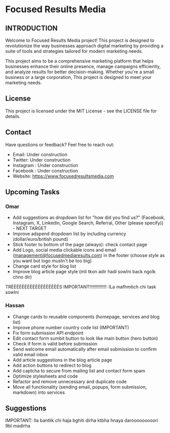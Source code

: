 # Focused Results Media

## INTRODUCTION

Welcome to Focused Results Media project! This project is designed to revolutionize the way businesses approach digital marketing by providing a suite of tools and strategies tailored for modern marketing needs.

This project aims to be a comprehensive marketing platform that helps businesses enhance their online presence, manage campaigns efficiently, and analyze results for better decision-making. Whether you're a small business or a large corporation, This project is designed to meet your marketing needs.

## License

This project is licensed under the MIT License - see the LICENSE file for details.

## Contact

Have questions or feedback? Feel free to reach out:
  * Email: Under construction
  * Twitter: Under construction
  * Instagram : Under construction
  * Facebook : Under construction
  * Website: https://www.focusedresultsmedia.com


## Upcoming Tasks

### Omar
- Add suggestions as dropdown list for "how did you find us?" (Facebook, Instagram, X, Linkedin, Google Search, Referral, Other (please specify)) - NEXT TARGET
- Improve adspend dropdown list by including currency (dollar/euro/british pound)
- Stick footer to bottom of the page (always): check contact page
- Add Logo, social media clickable icons and email (management@focusedmediaresults.com) in the footer (choose style as you want but logo mustn't be too big)
- Change card style for blog list 
- Improve blog article page style (mli tkon adir hadi sowlni back ngolk chno dir)

TRÈÈÈÈÈÈÈÈÈÈÈÈÈÈÈÈÈÈS IMPORTANT!!!!!!!!!!!!!: ILa mafhmtich chi task sowlni
### Hassan
- Change cards to reusable components (homepage, services and blog list)
- Improve phone number country code list (IMPORTANT)
- Fix form submission API endpoint
- Edit contact form sumbit button to look like main button (hero button)
- Check if form is valid before submission 
- Send welcome email automatically after email submission to confirm valid email inbox
- Add article suggestions in the blog article page
- Add action buttons to redirect to blog
- Add captcha to secure from mailing list and contact form spam
- Optimize stylesheets and code
- Refactor and remove unnecessary and duplicate code
- Move all functionality (sending email, popups, form submission, markdown) into services

## Suggestions
IMPORTANT: Ila bantlik chi haja bghiti dirha ktbha hnaya darooooooooori 9bl madirha